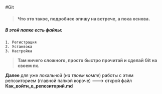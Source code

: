 #Git 

> #### Что это такое, подробнее опишу на встрече, а пока основа. 

##### В этой папке есть файлы:   
    1. Регистрация   
    2. Устанвока   
    3. Настройка   


> **Там ничего сложного, просто быстро прочитай и сделай Git на своем пк.**

**Далее** для уже локальной (*на твоем компе*) работы с этим репозиторием (главной папкой короче) ---> открой файл  **Как_войти_в_репозиторий.md**